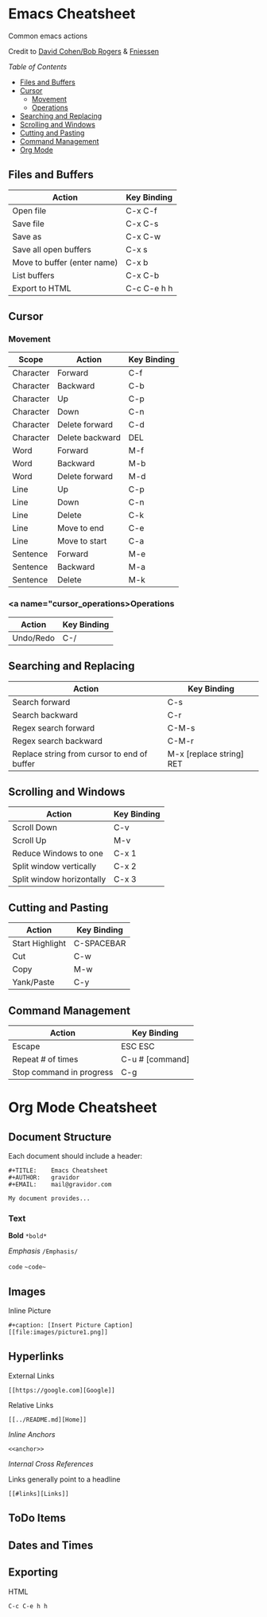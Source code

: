 
# Emacs Cheatsheet
Common emacs actions

Credit to [David Cohen/Bob Rogers](http://www.rgrjr.com/emacs/emacs_cheat.html) & [Fniessen](https://github.com/fniessen/refcard-org-mode)

*Table of Contents*
- [Files and Buffers](#files_buffers)
- [Cursor](#cursor)
  - [Movement](#cursor_movment)
  - [Operations](#cursor_operations)
- [Searching and Replacing](#searching)
- [Scrolling and Windows](#scrolling)
- [Cutting and Pasting](#cutting)
- [Command Management](#command_management)
- [Org Mode](#org-mode)

## <a name="files_buffers">Files and Buffers</a>
| Action          | Key Binding |
| ----------------| ---------- |
| Open file | C-x C-f |
| Save file | C-x C-s |
| Save as | C-x C-w |
| Save all open buffers | C-x s |
| Move to buffer (enter name) | C-x b |
| List buffers | C-x C-b |
| Export to HTML | C-c C-e h h |


## <a name="cursor">Cursor</a>

### <a name="cursor_movment">Movement</a>
| Scope | Action          | Key Binding |
| ------| ----------------| ---------- |
| Character | Forward | C-f |
| Character | Backward | C-b |
| Character | Up | C-p |
| Character | Down | C-n |
| Character | Delete forward | C-d
| Character | Delete backward | DEL |
| Word | Forward | M-f |
| Word | Backward | M-b |
| Word | Delete forward | M-d |
| Line | Up | C-p |
| Line | Down | C-n |
| Line | Delete | C-k |
| Line | Move to end | C-e |
| Line | Move to start | C-a |
| Sentence | Forward | M-e |
| Sentence | Backward | M-a |
| Sentence | Delete | M-k |

### <a name="cursor_operations>Operations</a>
| Action          | Key Binding |
| ----------------| ---------- |
| Undo/Redo | C-/ |

## <a name="searching">Searching and Replacing</a>
| Action          | Key Binding |
| ----------------| ---------- |
| Search forward | C-s |
| Search backward | C-r |
| Regex search forward | C-M-s |
| Regex search backward | C-M-r |
| Replace string from cursor to end of buffer | M-x [replace string] RET |


## <a name="scrolling">Scrolling and Windows</a>

| Action          | Key Binding |
| ----------------| ---------- |
| Scroll Down | C-v |
| Scroll Up | M-v |
| Reduce Windows to one | C-x 1 |
| Split window vertically | C-x 2 |
| Split window horizontally | C-x 3 |


## <a name="cutting">Cutting and Pasting</a>
| Action          | Key Binding |
| ----------------| ---------- |
| Start Highlight | C-SPACEBAR |
| Cut             | C-w        |
| Copy            | M-w        |
| Yank/Paste      | C-y        |

## Command Management
| Action          | Key Binding |
| ----------------| ---------- |
| Escape | ESC ESC |
| Repeat # of times | C-u # [command] |
| Stop command in progress | C-g |

# <a name="org-mode">Org Mode Cheatsheet</a>

## Document Structure
Each document should include a header:

```
#+TITLE:    Emacs Cheatsheet
#+AUTHOR:   gravidor
#+EMAIL:    mail@gravidor.com

My document provides...
```

### Text

**Bold** `*bold*`

_Emphasis_ `/Emphasis/`

`code` `~code~`

## Images
Inline Picture
```
#+caption: [Insert Picture Caption]
[[file:images/picture1.png]]
```

## Hyperlinks

External Links
```
[[https://google.com][Google]]
```

Relative Links
```
[[../README.md][Home]]
```

*Inline Anchors*

```
<<anchor>>
```

*Internal Cross References*

Links generally point to a headline

```
[[#links][Links]]
```
## ToDo Items

## Dates and Times

## Exporting
HTML
```
C-c C-e h h
```
